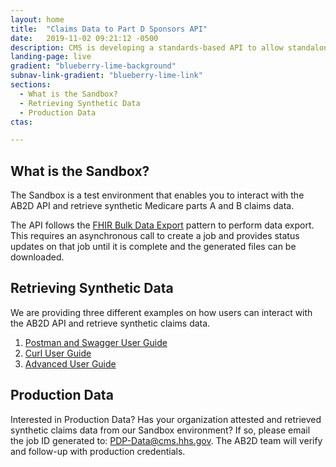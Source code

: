 ```yaml
---
layout: home
title:  "Claims Data to Part D Sponsors API"
date:   2019-11-02 09:21:12 -0500 
description: CMS is developing a standards-based API to allow standalone Medicare Part D plan (PDP) sponsors to retrieve Medicare claims data for their enrollees.
landing-page: live
gradient: "blueberry-lime-background"
subnav-link-gradient: "blueberry-lime-link"
sections:
  - What is the Sandbox?
  - Retrieving Synthetic Data
  - Production Data
ctas:

---
```

<style>
.ds-c-table td,
.ds-c-table th {
    padding: 0.3rem;
    font-size: small;
}
</style>

## What is the Sandbox?

The Sandbox is a test environment that enables you to interact with the AB2D API and retrieve synthetic Medicare parts 
A and B claims data.

The API follows the [FHIR Bulk Data Export](https://hl7.org/fhir/uv/bulkdata/export/index.html) pattern to perform data 
export. This requires an asynchronous call to create a job and provides status updates on that job until it 
is complete and the generated files can be downloaded.

## Retrieving Synthetic Data

We are providing three different examples on how users can interact with the AB2D API and retrieve synthetic claims data.

1. [Postman and Swagger User Guide](tutorial-postman.html)
2. [Curl User Guide](tutorial-curl.html)
3. [Advanced User Guide](advanced_user_guide.html)

## Production Data

Interested in Production Data? Has your organization attested and retrieved synthetic claims data from our Sandbox 
environment? If so, please email the job ID generated to: [PDP-Data@cms.hhs.gov](mailto:PDP-Data@cms.hhs.gov). The AB2D team 
will verify and follow-up with production credentials. 
